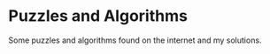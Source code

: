 # Puzzles and Algorithms

Some puzzles and algorithms found on the internet and my solutions.
















